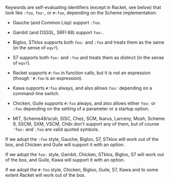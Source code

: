 Keywords are self-evaluating identifiers (except in Racket, see below)
that look like `:foo`, `foo:`, or `#:foo`, depending on the Scheme implementation:

*  Gauche (and Common Lisp) support `:foo`.

*  Gambit (and DSSSL, SRFI 88) support `foo:`.

*  Bigloo, STklos supports both `foo:` and `:foo` and treats them as the same (in the sense of `eqv?`).

*  S7 supports both `foo:` and `:foo` and treats them as distinct (in the sense of `eqv?`).

*  Racket supports `#:foo` in function calls, but it is not an expression (though `'#:foo` is an expression).

*  Kawa supports `#:foo` always, and also allows `foo:` depending on a command-line switch.

*  Chicken, Guile supports `#:foo` always, and also allows either `foo:` or `:foo` depending on the setting of a parameter or a startup option.

*  MIT, Scheme48/scsh, SISC, Chez, SCM, Ikarus, Larceny, Mosh, Scheme 9, SSCM, SXM, VSCM, Chibi don't support any of them, but of course `'foo:` and `:foo` are valid quoted symbols.

If we adopt the `:foo` style, Gauche, Bigloo, S7, STklos will work out of the box,
and Chicken and Guile will support it with an option.

If we adopt the `foo:` style, Gambit, Chicken, STklos, Bigloo, S7 will work out of the box,
and Guile, Kawa will support it with an option.

If we adopt the `#:foo` style, Chicken, Bigloo, Guile, S7, Kawa and to some extent Racket will work out of the box.

